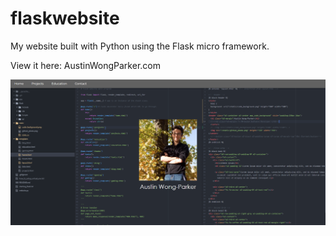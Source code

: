 # flaskwebsite
My website built with Python using the Flask micro framework.

View it here: AustinWongParker.com

![website_img](static/website_img.png)
